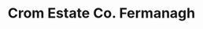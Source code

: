 ---
title: "Crom Estate Co. Fermanagh"
address: "Crom Demesne, Upper Lough Erne Newtownbutler, Co. Fermanagh, BT92 8AP"
tel: "+44 (0)28 6773 8118"
county: "Fermanagh"
category: "Gardens"
type: "Content"
lat: "54.1820182800293"
lng: "-7.360599040985107"
---